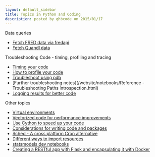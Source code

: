 ```yaml
---
layout: default_sidebar
title: Topics in Python and Coding
description: posted by ghbcode on 2015/01/17
---
```


Data queries
  - [Fetch FRED data via fredapi](/website/notebooks/FRED-download.html)
  - [Fetch Quandl data](/website/notebooks/Quandl-download.html)

Troubleshooting Code - timing, profiling and tracing
  - [Timing your code](/website/notebooks/Profiling-code.html)
  - [How to profile your code](/website/notebooks/Profiling-code.html#profiling-code)
  - [Troubleshoot using pdb](/website/notebooks/Profiling-code.html#tracing-code)
  - [Further troubleshooting notes](/website/notebooks/Reference - Troubleshooting Paths Introspection.html)
  - [Logging results for better code](/website/notebooks/Logging.html)  

Other topics
* [Virtual environments](/website/notebooks/virtual-environments.html)
* [Vectorized code for performance improvements](/website/notebooks/vectorized-code.html)
* [Use Cython to speed up your code](/website/notebooks/cython.html)
* [Considerations for writing code and packages](/website/notebooks/code-considerations.html)
* [Sched - A cross platform Cron alternative](/website/notebooks/sched.html)
* [Different ways to import resources](/website/notebooks/import_options.html)
* [statsmodels dev notebooks](http://www.statsmodels.org/dev/examples/)
* [Creating a RESTful app with Flask and encapsulating it with Docker](/website/notebooks/restful_docker_app.html)
